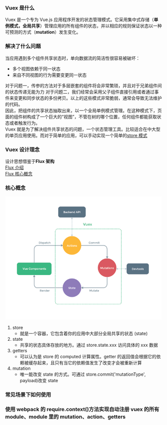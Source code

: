 ### Vuex 是什么

Vuex 是一个专为 Vue.js 应用程序开发的状态管理模式。它采用集中式存储（**单例模式，全局共享**）管理应用的所有组件的状态，并以相应的规则保证状态以一种可预测的方式（**mutation**）发生变化。

### 解决了什么问题

当应用遇到多个组件共享状态时，单向数据流的简洁性很容易被破坏：

- 多个视图依赖于同一状态
- 来自不同视图的行为需要变更同一状态

对于问题一，传参的方法对于多层嵌套的组件将会非常繁琐，并且对于兄弟组件间的状态传递无能为力 对于问题二，我们经常会采用父子组件直接引用或者通过事件来变更和同步状态的多份拷贝。以上的这些模式非常脆弱，通常会导致无法维护的代码。  
因此，把组件的共享状态抽取出来，以一个全局单例模式管理。在这种模式下，页面的组件树构成了一个巨大的“视图”，不管在树的哪个位置，任何组件都能获取状态或者触发行为。  
Vuex 就是为了解决组件共享状态的问题，一个状态管理工具。比较适合在中大型的单页应用使用。而对于简单的应用，可以手动实现一个简单的[store 模式](https://cn.vuejs.org/v2/guide/state-management.html#%E7%AE%80%E5%8D%95%E7%8A%B6%E6%80%81%E7%AE%A1%E7%90%86%E8%B5%B7%E6%AD%A5%E4%BD%BF%E7%94%A8)

### Vuex 设计理念

设计思想借鉴于**Flux 架构**  
[Flux 介绍](https://facebook.github.io/flux/docs/in-depth-overview)  
[Flux 核心概念](https://github.com/facebook/flux/tree/master/examples/flux-concepts)

### 核心概念

![alt 属性文本](./vuex.png)

1. store
   - 就是一个容器，它包含着你的应用中大部分全局共享的状态 (state)
2. state
   - 共享的状态具体存放的地方。通过 store.state.xxx 访问具体的 xxx 数据
3. getters
   - 可以认为是 store 的 computed 计算属性。getter 的返回值会根据它的依赖被缓存起来，且只有当它的依赖值发生了改变才会被重新计算
4. mutation
   - 唯一能改变 state 的方式。可通过 store.commit('mutationType', payload)改变 state

### 常见场景下如何使用

### 使用 webpack 的 require.context()方法实现自动注册 vuex 的所有 module、module 里的 mutation、action、getters
